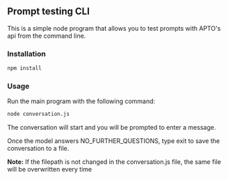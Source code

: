 ## Prompt testing CLI

This is a simple node program that allows you to test prompts 
with APTO's api from the command line.

### Installation

```bash
npm install
```

### Usage


Run the main program with the following command:
```bash
node conversation.js
```

The conversation will start and you will be prompted to enter a message.

Once the model answers NO_FURTHER_QUESTIONS, type exit to save the conversation to a file.

<b>Note:</b> If the filepath is not changed in the conversation.js file, the same file will be overwritten every time
